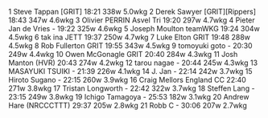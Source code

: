   1  Steve Tappan  [GRIT]  18:21    338w  5.0wkg
  2  Derek Sawyer  [GRIT][Rippers]  18:43    347w  4.6wkg
  3  Olivier PERRIN  Asvel Tri   19:20    297w  4.7wkg
  4  Pieter Jan de Vries  -  19:22    325w  4.6wkg
  5  Joseph Moulton  teamWKG   19:24    304w  4.5wkg
  6  tak ina  JETT   19:37    250w  4.7wkg
  7  Luke Elton  GRIT   19:48    288w  4.5wkg
  8  Rob Fullerton  GRIT   19:55    343w  4.5wkg
  9  tomoyuki goto  -  20:30    249w  4.4wkg
 10  Owen McGonagle  GRIT   20:40    284w  4.3wkg
 11  Josh Manton  (HVR)    20:43    274w  4.2wkg
 12  tarou nagae  -  20:44    245w  4.3wkg
 13  MASAYUKI TSUIKI  -  21:39    226w  4.1wkg
 14  J. Jan  -  22:14    242w  3.7wkg
 15  Hiroto Sugano  -  22:15    260w  3.9wkg
 16  Craig Mellors  England CC   22:40    271w  3.8wkg
 17  Tristan Longworth  -  22:42    322w  3.7wkg
 18  Steffen Lang  -  23:15    249w  3.8wkg
 19  Ichigo Tamagoya  -  25:53    182w  3.1wkg
 20  Andrew Hare  (NRCCCTTT)    29:37    205w  2.8wkg
 21  Robb C  -  30:06    207w  2.7wkg

